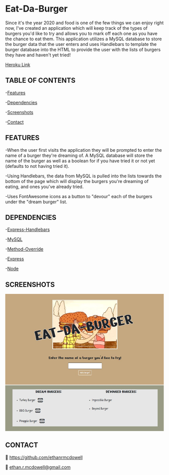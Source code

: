 # Eat-Da-Burger

Since it's the year 2020 and food is one of the few things we can enjoy right now, I've created an application which will keep track of the types of burgers you'd like to try and allows you to mark off each one as you have the chance to eat them. This application utilizes a MySQL database to store the burger data that the user enters and uses Handlebars to template the burger database into the HTML to provide the user with the lists of burgers they have and haven't yet tried!

[Heroku Link](https://murmuring-anchorage-20926.herokuapp.com/)

## TABLE OF CONTENTS

-[Features](#Features)

-[Dependencies](#Dependencies)

-[Screenshots](#Screenshots)

-[Contact](#Contact)

## FEATURES

-When the user first visits the application they will be prompted to enter the name of a burger they're dreaming of. A MySQL database will store the name of the burger as well as a boolean for if you have tried it or not yet (defaults to not having tried it).

-Using Handlebars, the data from MySQL is pulled into the lists towards the bottom of the page which will display the burgers you're dreaming of eating, and ones you've already tried.

-Uses FontAwesome icons as a button to "devour" each of the burgers under the "dream burger" list.

## DEPENDENCIES

-[Express-Handlebars](https://www.npmjs.com/package/express-handlebars)

-[MySQL](https://www.npmjs.com/package/mysql)

-[Method-Override](https://www.npmjs.com/package/method-override)

-[Express](https://www.npmjs.com/package/express)

-[Node](https://www.npmjs.com/package/node)

## SCREENSHOTS

![Application Screenshot](./public/assets/img/Capture.JPG)

## CONTACT

:link: https://github.com/ethanrmcdowell
  
:e-mail: ethan.r.mcdowell@gmail.com